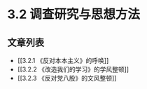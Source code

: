 # 3.2 调查研究与思想方法

## 文章列表
- [[3.2.1 《反对本本主义》的呼唤]]
- [[3.2.2 《改造我们的学习》的学风整顿]]
- [[3.2.3 《反对党八股》的文风整顿]]
